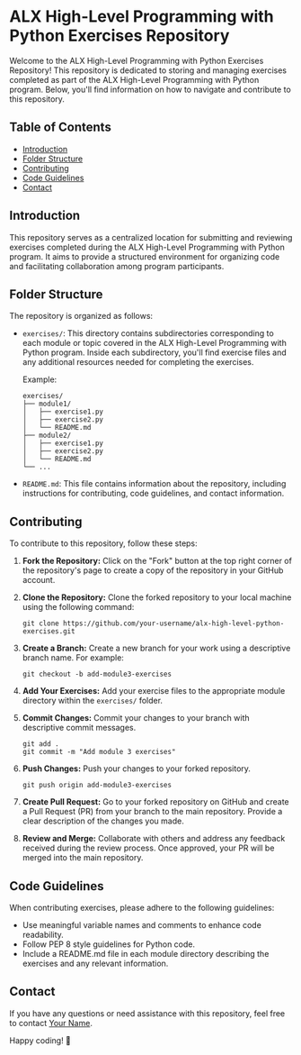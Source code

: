 # ALX High-Level Programming with Python Exercises Repository

Welcome to the ALX High-Level Programming with Python Exercises Repository! This repository is dedicated to storing and managing exercises completed as part of the ALX High-Level Programming with Python program. Below, you'll find information on how to navigate and contribute to this repository.

## Table of Contents

- [Introduction](#introduction)
- [Folder Structure](#folder-structure)
- [Contributing](#contributing)
- [Code Guidelines](#code-guidelines)
- [Contact](#contact)

## Introduction

This repository serves as a centralized location for submitting and reviewing exercises completed during the ALX High-Level Programming with Python program. It aims to provide a structured environment for organizing code and facilitating collaboration among program participants.

## Folder Structure

The repository is organized as follows:

- `exercises/`: This directory contains subdirectories corresponding to each module or topic covered in the ALX High-Level Programming with Python program. Inside each subdirectory, you'll find exercise files and any additional resources needed for completing the exercises.
  
  Example:
  ```
  exercises/
  ├── module1/
  │   ├── exercise1.py
  │   ├── exercise2.py
  │   └── README.md
  ├── module2/
  │   ├── exercise1.py
  │   ├── exercise2.py
  │   └── README.md
  └── ...
  ```

- `README.md`: This file contains information about the repository, including instructions for contributing, code guidelines, and contact information.

## Contributing

To contribute to this repository, follow these steps:

1. **Fork the Repository:** Click on the "Fork" button at the top right corner of the repository's page to create a copy of the repository in your GitHub account.

2. **Clone the Repository:** Clone the forked repository to your local machine using the following command:
   ```
   git clone https://github.com/your-username/alx-high-level-python-exercises.git
   ```

3. **Create a Branch:** Create a new branch for your work using a descriptive branch name. For example:
   ```
   git checkout -b add-module3-exercises
   ```

4. **Add Your Exercises:** Add your exercise files to the appropriate module directory within the `exercises/` folder.

5. **Commit Changes:** Commit your changes to your branch with descriptive commit messages.
   ```
   git add .
   git commit -m "Add module 3 exercises"
   ```

6. **Push Changes:** Push your changes to your forked repository.
   ```
   git push origin add-module3-exercises
   ```

7. **Create Pull Request:** Go to your forked repository on GitHub and create a Pull Request (PR) from your branch to the main repository. Provide a clear description of the changes you made.

8. **Review and Merge:** Collaborate with others and address any feedback received during the review process. Once approved, your PR will be merged into the main repository.

## Code Guidelines

When contributing exercises, please adhere to the following guidelines:

- Use meaningful variable names and comments to enhance code readability.
- Follow PEP 8 style guidelines for Python code.
- Include a README.md file in each module directory describing the exercises and any relevant information.

## Contact

If you have any questions or need assistance with this repository, feel free to contact [Your Name](mailto:your@email.com).

Happy coding! 🚀

